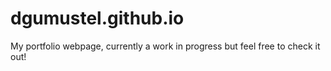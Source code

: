 # dgumustel.github.io
My portfolio webpage, currently a work in progress but feel free to check it out! 
